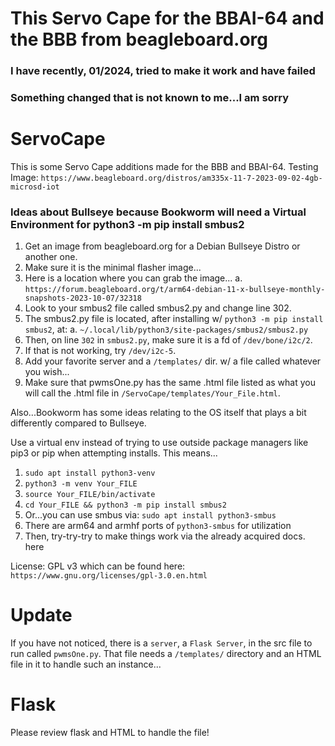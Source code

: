 # This Servo Cape for the BBAI-64 and the BBB from beagleboard.org

### I have recently, 01/2024, tried to make it work and have failed

### Something changed that is not known to me...I am sorry

# ServoCape
This is some Servo Cape additions made for the BBB and BBAI-64.
Testing Image: `https://www.beagleboard.org/distros/am335x-11-7-2023-09-02-4gb-microsd-iot`

### Ideas about Bullseye because Bookworm will need a Virtual Environment for python3 -m pip install smbus2

1. Get an image from beagleboard.org for a Debian Bullseye Distro or another one.
2. Make sure it is the minimal flasher image...
3. Here is a location where you can grab the image...
   a. `https://forum.beagleboard.org/t/arm64-debian-11-x-bullseye-monthly-snapshots-2023-10-07/32318`
4. Look to your smbus2 file called smbus2.py and change line 302.
5. The smbus2.py file is located, after installing w/ `python3 -m pip install smbus2`, at:
   a. `~/.local/lib/python3/site-packages/smbus2/smbus2.py`
6. Then, on line `302` in `smbus2.py`, make sure it is a fd of `/dev/bone/i2c/2`.
7. If that is not working, try `/dev/i2c-5`.
8. Add your favorite server and a `/templates/` dir. w/ a file called whatever you wish...
9. Make sure that pwmsOne.py has the same .html file listed as what you will call the .html file in `/ServoCape/templates/Your_File.html`.

Also...Bookworm has some ideas relating to the OS itself that plays a bit differently compared to Bullseye.

Use a virtual env instead of trying to use outside package managers like pip3 or pip when attempting installs.
This means...

1. `sudo apt install python3-venv`
2. `python3 -m venv Your_FILE`
3. `source Your_FILE/bin/activate`
4. `cd Your_FILE && python3 -m pip install smbus2`
5. Or...you can use smbus via: `sudo apt install python3-smbus`
6. There are arm64 and armhf ports of `python3-smbus` for utilization
7. Then, try-try-try to make things work via the already acquired docs. here

License: GPL v3 which can be found here: ` https://www.gnu.org/licenses/gpl-3.0.en.html `

# Update
If you have not noticed, there is a `server`, a `Flask Server`, in the src file to run called `pwmsOne.py`. 
That file needs a `/templates/` directory and an HTML file in it to handle such an instance...

# Flask
Please review flask and HTML to handle the file!
